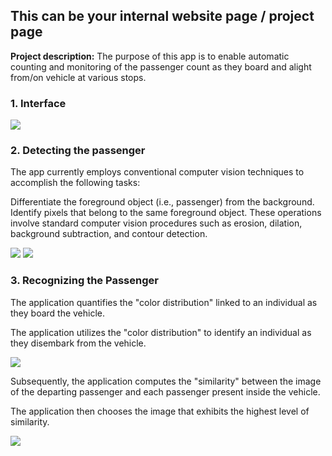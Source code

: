 ## This can be your internal website page / project page

**Project description:** The purpose of this app is to enable automatic counting and monitoring of the passenger count as they board and alight from/on vehicle at various stops.

### 1. Interface

<img src="images/cv/project_2/interface.gif?raw=true"/>

### 2. Detecting the passenger

The app currently employs conventional computer vision techniques to accomplish the following tasks:

Differentiate the foreground object (i.e., passenger) from the background.
Identify pixels that belong to the same foreground object.
These operations involve standard computer vision procedures such as erosion, dilation, background subtraction, and contour detection.

<img src="images/cv/project_2/detecting_passenger_1.gif?raw=true"/>
<img src="images/cv/project_2/detecting_passenger_2.gif?raw=true"/>

### 3. Recognizing the Passenger

The application quantifies the "color distribution" linked to an individual as they board the vehicle.

The application utilizes the "color distribution" to identify an individual as they disembark from the vehicle.

<img src="images/cv/project_2/recognizing_the_passenger_1.png?raw=true"/>

Subsequently, the application computes the "similarity" between the image of the departing passenger and each passenger present inside the vehicle.

The application then chooses the image that exhibits the highest level of similarity.

<img src="images/cv/project_2/recognizing_the_passenger_2.png?raw=true"/>
